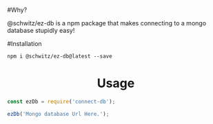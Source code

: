 #Why?

@schwitz/ez-db is a npm package that makes connecting to a mongo database stupidly easy!

#Installation

`npm i @schwitz/ez-db@latest --save`

<h1 align="center">Usage</h1>

```js
const ezDb = require('connect-db');

ezDb('Mongo database Url Here.');
```
